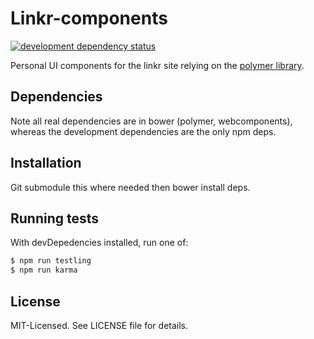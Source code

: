 # Linkr-components
[![development dependency status](https://david-dm.org/clux/linkr-components/dev-status.svg)](https://david-dm.org/clux/linkr-components)

Personal UI components for the linkr site relying on the [polymer library](http://www.polymer-project.org/).

## Dependencies
Note all real dependencies are in bower (polymer, webcomponents), whereas the development dependencies are the only npm deps.

## Installation
Git submodule this where needed then bower install deps.

## Running tests
With devDepedencies installed, run one of:

```sh
$ npm run testling
$ npm run karma
```

## License
MIT-Licensed. See LICENSE file for details.
